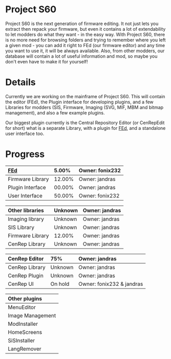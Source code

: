 # Project S60 #

Project S60 is the next generation of firmware editing. It not just lets you extract then repack your firmware, but even it contains a lot of extendability to let modders do what they want - in the easy way. With Project S60, there is no more need for browsing folders and trying to remember where you left a given mod - you can add it right to FEd (our firmware editor) and any time you want to use it, it will be always available.
Also, from other modders, our database will contain a lot of useful information and mod, so maybe you don't even have to make it for yourself!


# Details #

Currently we are working on the mainframe of Project S60. This will contain the editor (FEd), the Plugin interface for developing plugins, and a few Libraries for modders (SIS, Firmware, Imaging (SVG, MIF, MBM and bitmap management), and also a few example plugins.

Our biggest plugin currently is the Central Repository Editor (or CenRepEdit for short) what is a separate Library, with a plugin for [FEd](https://code.google.com/p/nokias60cenrepeditor/wiki/FEd), and a standalone user interface too.


# Progress #

| [FEd](https://code.google.com/p/nokias60cenrepeditor/wiki/FEd) | 5.00%| Owner: fonix232|
|:---------------------------------------------------------------|:-----|:---------------|
| Firmware Library                                               | 12.00% | Owner: jandras |
| Plugin Interface                                               | 00.00% | Owner: jandras |
| User Interface                                                 | 50.00% | Owner: fonix232|


| Other libraries | Unknown | Owner: jandras |
|:----------------|:--------|:---------------|
| Imaging library | Unknown | Owner: jandras |
| SIS Library     | Unknown | Owner: jandras |
| Firmware Library | 12.00%  | Owner: jandras |
| CenRep Library  | Unknown | Owner: jandras |


| CenRep Editor | 75% | Owner: jandras |
|:--------------|:----|:---------------|
| CenRep Library | Unknown | Owner: jandras |
| CenRep Plugin | Unknown | Owner: jandras |
| CenRep UI     | On hold | Owner: fonix232 & jandras |


| Other plugins |
|:--------------|
| MenuEditor    | Bug fixing    | Owner: jandras |
| Image Management | Unknown       | Owner: jandras |
| ModInstaller  | On hold       | Owner: fonix232 |
| HomeScreens   | On hold       | Owner: fonix232 |
| SiSInstaller  | On hold       | Owner: fonix232 |
| LangRemover   | Unknown       | Owner: fonix232 |